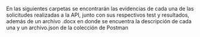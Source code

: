 En las siguientes carpetas se encontrarán las evidencias de cada una de las solicitudes realizadas a la API, junto con sus respectivos test y resultados, además de un archivo .docx en donde se encuentra la descripción de cada una y un archivo.json de la colección de Postman
